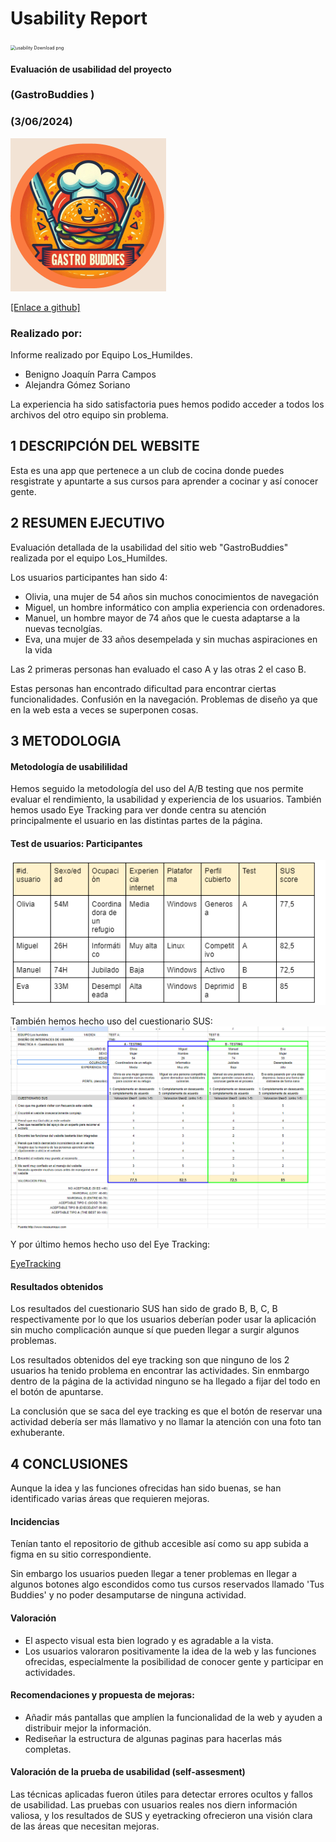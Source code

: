# Usability Report



<img src="https://encrypted-tbn0.gstatic.com/images?q=tbn:ANd9GcRF017nhV-TFmNER2OM8UbXtdN6xwAKBYrv0i6onNfKu6Yn0BV0RK6aiOroeXl73LSY-B0&usqp=CAU" alt="usability Download png" style="zoom:50%;" />

#### Evaluación de usabilidad del proyecto 

### (GastroBuddies )

### (3/06/2024)





[![Imagem Logotipo](https://github.com/dduckduck/DIU_DosVocesUnCompas/blob/master/P3/mediaP3/logo.png)](https://github.com/dduckduck/DIU_DosVocesUnCompas/blob/master/P3/mediaP3/logo.png)

[[Enlace a github]](https://github.com/dduckduck/DIU_DosVocesUnCompas)





### Realizado por:

Informe realizado por Equipo Los_Humildes.
- Benigno Joaquín Parra Campos
- Alejandra Gómez Soriano

La experiencia ha sido satisfactoria pues hemos podido acceder a todos los archivos del otro equipo sin problema.



## 1 DESCRIPCIÓN DEL WEBSITE

 Esta es una app que pertenece a un club de cocina donde puedes resgistrate y apuntarte a sus cursos para aprender a cocinar y así conocer gente.



## 2 RESUMEN EJECUTIVO
Evaluación detallada de la usabilidad del sitio web "GastroBuddies" realizada por el equipo Los_Humildes.

Los usuarios participantes han sido 4:
- Olivia, una mujer de 54 años sin muchos conocimientos de navegación
- Miguel, un hombre informático con amplia experiencia con ordenadores.
- Manuel, un hombre mayor de 74 años que le cuesta adaptarse a la nuevas tecnolgías.
- Eva, una mujer de 33 años desempelada y sin muchas aspiraciones en la vida

Las 2 primeras personas han evaluado el caso A y las otras 2 el caso B.

Estas personas han encontrado dificultad para encontrar ciertas funcionalidades. Confusión en la navegación. Problemas de diseño ya que en la web esta a veces se superponen cosas.



## 3 METODOLOGIA 

#### Metodología de usabililidad

Hemos seguido la metodología del uso del A/B testing que nos permite evaluar el rendimiento, la usabilidad y experiencia de los usuarios. También hemos usado Eye Tracking para ver donde centra su atención principalmente el usuario en las distintas partes de la página.


#### Test de usuarios: Participantes


[![Imagem Usuarios](https://github.com/benipr14/DIU.Los_Humildes/blob/master/P4/roleplay.png)](https://github.com/benipr14/DIU.Los_Humildes/blob/master/P4/roleplay.png)

También hemos hecho uso del cuestionario SUS:
[![Cuestionario SUS](https://github.com/benipr14/DIU.Los_Humildes/blob/master/P4/CuestionariosSUS.png)](https://github.com/benipr14/DIU.Los_Humildes/blob/master/P4/CuestionariosSUS.png)


Y por último hemos hecho uso del Eye Tracking:

[EyeTracking](https://github.com/benipr14/DIU.Los_Humildes/blob/master/P4/Eye%20Tracking.pdf)


#### Resultados obtenidos

Los resultados del cuestionario SUS han sido de grado B, B, C, B respectivamente por lo que los usuarios deberían poder usar la aplicación sin mucho complicación aunque sí que pueden llegar a surgir algunos problemas.

Los resultados obtenidos del eye tracking son que ninguno de los 2 usuarios ha tenido problema en encontrar las actividades. Sin enmbargo dentro de la página de la actividad ninguno se ha llegado a fijar del todo en el botón de apuntarse.

La conclusión que se saca del eye tracking es que el botón de reservar una actividad debería ser más llamativo y no llamar la atención con una foto tan exhuberante.




## 4 CONCLUSIONES 

Aunque la idea y las funciones ofrecidas han sido buenas, se han identificado varias áreas que requieren mejoras.


#### Incidencias

Tenían tanto el repositorio de github accesible así como su app subida a figma en su sitio correspondiente.

Sin embargo los usuarios pueden llegar a tener problemas en llegar a algunos botones algo escondidos como tus cursos reservados llamado 'Tus Buddies' y no poder desamputarse de ninguna actividad.


#### Valoración 

- El aspecto visual esta bien logrado y es agradable a la vista.
- Los usuarios valoraron positivamente la idea de la web y las funciones ofrecidas, especialmente la posibilidad de conocer gente y participar en actividades.



#### Recomendaciones y propuesta de mejoras: 

- Añadir más pantallas que amplíen la funcionalidad de la web y ayuden a distribuir mejor la información.
- Rediseñar la estructura de algunas paginas para hacerlas más completas.





#### Valoración de la prueba de usabilidad (self-assesment)

Las técnicas aplicadas fueron útiles para detectar errores ocultos y fallos de usabilidad. Las pruebas con usuarios reales nos diern información valiosa, y los resultados de SUS y eyetracking ofrecieron una visión clara de las áreas que necesitan mejoras.
